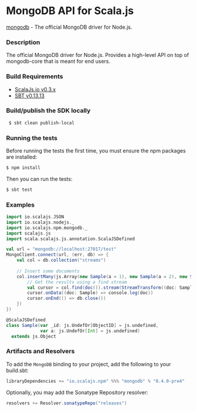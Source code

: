 MongoDB API for Scala.js
================================
[mongodb](http://mongodb.github.io/node-mongodb-native/2.2/api/) - The official MongoDB driver for Node.js.

### Description

The official MongoDB driver for Node.js. Provides a high-level API on top of mongodb-core that is meant for end users.

<a name="build_requirements"></a>
### Build Requirements

* [ScalaJs.io v0.3.x](https://github.com/scalajs-io/scalajs-io)
* [SBT v0.13.13](http://www.scala-sbt.org/download.html)

<a name="building_sdk"></a>
### Build/publish the SDK locally

```bash
 $ sbt clean publish-local
```

### Running the tests

Before running the tests the first time, you must ensure the npm packages are installed:

```bash
$ npm install
```

Then you can run the tests:

```bash
$ sbt test
```

### Examples

```scala
import io.scalajs.JSON
import io.scalajs.nodejs._
import io.scalajs.npm.mongodb._
import scalajs.js
import scala.scalajs.js.annotation.ScalaJSDefined

val url = "mongodb://localhost:27017/test"
MongoClient.connect(url, (err, db) => {
    val col = db.collection("streams")
    
    // Insert some documents
    col.insertMany(js.Array(new Sample(a = 1), new Sample(a = 2), new Sample(a = 3)), (err, iwr) => {        
        // Get the results using a find stream
        val cursor = col.find(doc()).stream(StreamTransform((doc: Sample) => JSON.stringify(doc)))
        cursor.onData((doc: Sample) => console.log(doc))
        cursor.onEnd(() => db.close())
    })
})

@ScalaJSDefined
class Sample(var _id: js.UndefOr[ObjectID] = js.undefined, 
             var a: js.UndefOr[Int] = js.undefined) 
  extends js.Object
```

### Artifacts and Resolvers

To add the `MongoDB` binding to your project, add the following to your build.sbt:  

```sbt
libraryDependencies += "io.scalajs.npm" %%% "mongodb" % "0.4.0-pre4"
```

Optionally, you may add the Sonatype Repository resolver:

```sbt   
resolvers += Resolver.sonatypeRepo("releases") 
```
